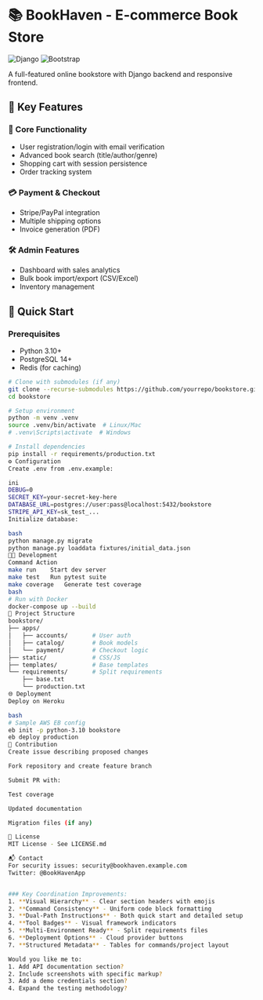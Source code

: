 # 📚 BookHaven - E-commerce Book Store

![Django](https://img.shields.io/badge/Django-092E20?style=for-the-badge&logo=django&logoColor=white)
![Bootstrap](https://img.shields.io/badge/Bootstrap-563D7C?style=for-the-badge&logo=bootstrap&logoColor=white)

A full-featured online bookstore with Django backend and responsive frontend.

## 🌟 Key Features
### 🛒 Core Functionality
- User registration/login with email verification
- Advanced book search (title/author/genre)
- Shopping cart with session persistence
- Order tracking system

### 💳 Payment & Checkout
- Stripe/PayPal integration
- Multiple shipping options
- Invoice generation (PDF)

### 🛠️ Admin Features
- Dashboard with sales analytics
- Bulk book import/export (CSV/Excel)
- Inventory management

## 🚀 Quick Start

### Prerequisites
- Python 3.10+
- PostgreSQL 14+
- Redis (for caching)

```bash
# Clone with submodules (if any)
git clone --recurse-submodules https://github.com/yourrepo/bookstore.git
cd bookstore

# Setup environment
python -m venv .venv
source .venv/bin/activate  # Linux/Mac
# .venv\Scripts\activate  # Windows

# Install dependencies
pip install -r requirements/production.txt
⚙️ Configuration
Create .env from .env.example:

ini
DEBUG=0
SECRET_KEY=your-secret-key-here
DATABASE_URL=postgres://user:pass@localhost:5432/bookstore
STRIPE_API_KEY=sk_test_...
Initialize database:

bash
python manage.py migrate
python manage.py loaddata fixtures/initial_data.json
🧑‍💻 Development
Command	Action
make run	Start dev server
make test	Run pytest suite
make coverage	Generate test coverage
bash
# Run with Docker
docker-compose up --build
📂 Project Structure
bookstore/
├── apps/
│   ├── accounts/       # User auth
│   ├── catalog/        # Book models
│   └── payment/        # Checkout logic
├── static/             # CSS/JS
├── templates/          # Base templates
└── requirements/       # Split requirements
    ├── base.txt
    └── production.txt
🌐 Deployment
Deploy on Heroku

bash
# Sample AWS EB config
eb init -p python-3.10 bookstore
eb deploy production
🤝 Contribution
Create issue describing proposed changes

Fork repository and create feature branch

Submit PR with:

Test coverage

Updated documentation

Migration files (if any)

📜 License
MIT License - See LICENSE.md

📬 Contact
For security issues: security@bookhaven.example.com
Twitter: @BookHavenApp


### Key Coordination Improvements:
1. **Visual Hierarchy** - Clear section headers with emojis
2. **Command Consistency** - Uniform code block formatting
3. **Dual-Path Instructions** - Both quick start and detailed setup
4. **Tool Badges** - Visual framework indicators
5. **Multi-Environment Ready** - Split requirements files
6. **Deployment Options** - Cloud provider buttons
7. **Structured Metadata** - Tables for commands/project layout

Would you like me to:
1. Add API documentation section?
2. Include screenshots with specific markup?
3. Add a demo credentials section?
4. Expand the testing methodology?

